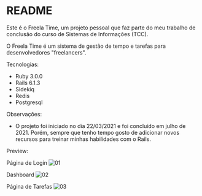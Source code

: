 # README

Este é o Freela Time, um projeto pessoal que faz parte do meu trabalho de conclusão do curso de Sistemas de Informações (TCC).

O Freela Time é um sistema de gestão de tempo e tarefas para desenvolvedores "freelancers".

Tecnologias:
* Ruby 3.0.0
* Rails 6.1.3
* Sidekiq
* Redis
* Postgresql

Observações:
* O projeto foi iniciado no dia 22/03/2021 e foi concluído em julho de 2021. Porém, sempre que tenho tempo gosto de adicionar novos recursos para treinar minhas habilidades com o Rails.

Preview:

Página de Login
![01](https://user-images.githubusercontent.com/85287720/158467449-38f888f9-4219-493f-9e5a-a33798ccce4b.PNG)

Dashboard
![02](https://user-images.githubusercontent.com/85287720/158468543-2e85bac4-b1e8-4d31-86e8-298843c8ff7f.PNG)

Página de Tarefas
![03](https://user-images.githubusercontent.com/85287720/158468778-ae6c2737-cfca-4e69-9640-288ecc5f4321.PNG)
